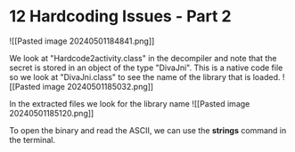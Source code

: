 # 12 Hardcoding Issues - Part 2
![[Pasted image 20240501184841.png]]

We look at "Hardcode2activity.class" in the decompiler and note that the secret is stored in an object of the type "DivaJni". This is a native code file so we look at "DivaJni.class" to see the name of the library that is loaded.
![[Pasted image 20240501185032.png]]

In the extracted files we look for the library name ![[Pasted image 20240501185120.png]]

To open the binary and read the ASCII, we can use the **strings** command in the terminal.